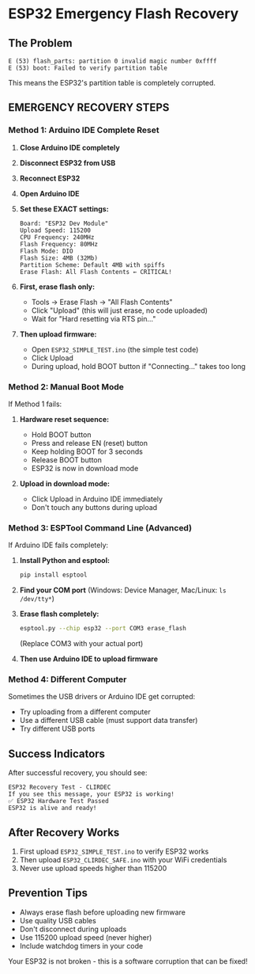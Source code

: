 # ESP32 Emergency Flash Recovery

## The Problem
```
E (53) flash_parts: partition 0 invalid magic number 0xffff
E (53) boot: Failed to verify partition table
```
This means the ESP32's partition table is completely corrupted.

## EMERGENCY RECOVERY STEPS

### Method 1: Arduino IDE Complete Reset
1. **Close Arduino IDE completely**
2. **Disconnect ESP32 from USB**
3. **Reconnect ESP32**
4. **Open Arduino IDE**
5. **Set these EXACT settings:**
   ```
   Board: "ESP32 Dev Module"
   Upload Speed: 115200
   CPU Frequency: 240MHz
   Flash Frequency: 80MHz
   Flash Mode: DIO
   Flash Size: 4MB (32Mb)
   Partition Scheme: Default 4MB with spiffs
   Erase Flash: All Flash Contents ← CRITICAL!
   ```

6. **First, erase flash only:**
   - Tools → Erase Flash → "All Flash Contents"
   - Click "Upload" (this will just erase, no code uploaded)
   - Wait for "Hard resetting via RTS pin..."

7. **Then upload firmware:**
   - Open `ESP32_SIMPLE_TEST.ino` (the simple test code)
   - Click Upload
   - During upload, hold BOOT button if "Connecting..." takes too long

### Method 2: Manual Boot Mode
If Method 1 fails:

1. **Hardware reset sequence:**
   - Hold BOOT button
   - Press and release EN (reset) button  
   - Keep holding BOOT for 3 seconds
   - Release BOOT button
   - ESP32 is now in download mode

2. **Upload in download mode:**
   - Click Upload in Arduino IDE immediately
   - Don't touch any buttons during upload

### Method 3: ESPTool Command Line (Advanced)
If Arduino IDE fails completely:

1. **Install Python and esptool:**
   ```bash
   pip install esptool
   ```

2. **Find your COM port** (Windows: Device Manager, Mac/Linux: `ls /dev/tty*`)

3. **Erase flash completely:**
   ```bash
   esptool.py --chip esp32 --port COM3 erase_flash
   ```
   (Replace COM3 with your actual port)

4. **Then use Arduino IDE to upload firmware**

### Method 4: Different Computer
Sometimes the USB drivers or Arduino IDE get corrupted:
- Try uploading from a different computer
- Use a different USB cable (must support data transfer)
- Try different USB ports

## Success Indicators
After successful recovery, you should see:
```
ESP32 Recovery Test - CLIRDEC
If you see this message, your ESP32 is working!
✅ ESP32 Hardware Test Passed
ESP32 is alive and ready!
```

## After Recovery Works
1. First upload `ESP32_SIMPLE_TEST.ino` to verify ESP32 works
2. Then upload `ESP32_CLIRDEC_SAFE.ino` with your WiFi credentials
3. Never use upload speeds higher than 115200

## Prevention Tips
- Always erase flash before uploading new firmware
- Use quality USB cables
- Don't disconnect during uploads
- Use 115200 upload speed (never higher)
- Include watchdog timers in your code

Your ESP32 is not broken - this is a software corruption that can be fixed!